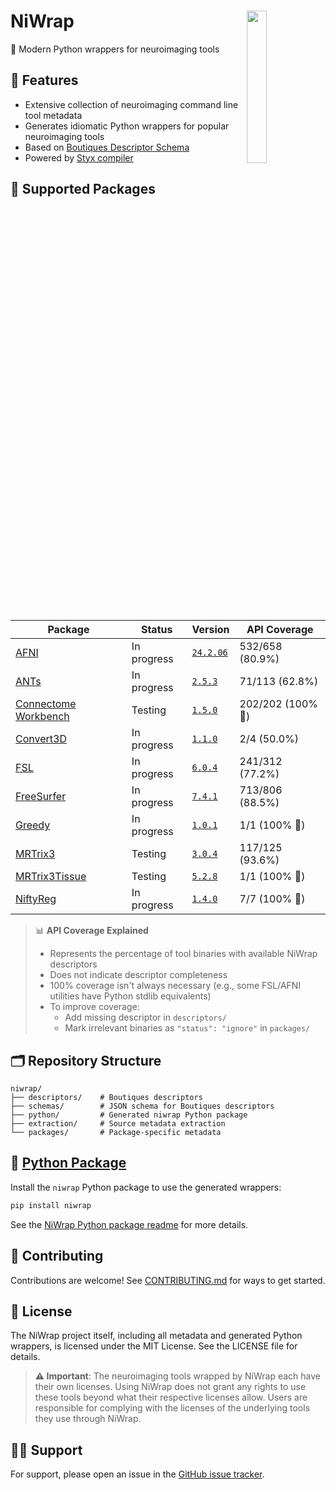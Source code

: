 # NiWrap <img src="logo.png" align="right" width="25%"/>

🧠 Modern Python wrappers for neuroimaging tools

## 🚀 Features

- Extensive collection of neuroimaging command line tool metadata
- Generates idiomatic Python wrappers for popular neuroimaging tools
- Based on [Boutiques Descriptor Schema](https://github.com/boutiques/boutiques)
- Powered by [Styx compiler](https://github.com/childmindresearch/styx)

## 🧰 Supported Packages

<!-- START_PACKAGES_TABLE -->

| Package                                                                     | Status      | Version                                                            | API Coverage      |
| --------------------------------------------------------------------------- | ----------- | ------------------------------------------------------------------ | ----------------- |
| [AFNI](https://afni.nimh.nih.gov/)                                          | In progress | [`24.2.06`](https://hub.docker.com/r/afni/afni_make_build)         | 532/658 (80.9%)   |
| [ANTs](https://github.com/ANTsX/ANTs)                                       | In progress | [`2.5.3`](https://hub.docker.com/r/antsx/ants)                     | 71/113 (62.8%)    |
| [Connectome Workbench](https://github.com/Washington-University/workbench)  | Testing     | [`1.5.0`](https://hub.docker.com/r/brainlife/connectome_workbench) | 202/202 (100% 🎉) |
| [Convert3D](http://www.itksnap.org/pmwiki/pmwiki.php?n=Convert3D.Convert3D) | In progress | [`1.1.0`](https://hub.docker.com/r/pyushkevich/itksnap)            | 2/4 (50.0%)       |
| [FSL](https://fsl.fmrib.ox.ac.uk/fsl/fslwiki)                               | In progress | [`6.0.4`](https://hub.docker.com/r/brainlife/fsl)                  | 241/312 (77.2%)   |
| [FreeSurfer](https://github.com/freesurfer/freesurfer)                      | In progress | [`7.4.1`](https://hub.docker.com/r/freesurfer/freesurfer)          | 713/806 (88.5%)   |
| [Greedy](https://sites.google.com/view/greedyreg/about)                     | In progress | [`1.0.1`](https://hub.docker.com/r/pyushkevich/itksnap)            | 1/1 (100% 🎉)     |
| [MRTrix3](https://www.mrtrix.org/)                                          | Testing     | [`3.0.4`](https://hub.docker.com/r/mrtrix3/mrtrix3)                | 117/125 (93.6%)   |
| [MRTrix3Tissue](https://3tissue.github.io/)                                 | Testing     | [`5.2.8`](https://hub.docker.com/r/brainlife/3tissue)              | 1/1 (100% 🎉)     |
| [NiftyReg](http://cmictig.cs.ucl.ac.uk/wiki/index.php/NiftyReg)             | In progress | [`1.4.0`](https://hub.docker.com/r/vnmd/niftyreg_1.4.0)            | 7/7 (100% 🎉)     |

<!-- END_PACKAGES_TABLE -->

> 📊 **API Coverage Explained**
>
> - Represents the percentage of tool binaries with available NiWrap descriptors
> - Does not indicate descriptor completeness
> - 100% coverage isn't always necessary (e.g., some FSL/AFNI utilities have Python stdlib equivalents)
> - To improve coverage:
>   - Add missing descriptor in `descriptors/`
>   - Mark irrelevant binaries as `"status": "ignore"` in `packages/`

## 🗂 Repository Structure

```
niwrap/
├── descriptors/    # Boutiques descriptors
├── schemas/        # JSON schema for Boutiques descriptors
├── python/         # Generated niwrap Python package
├── extraction/     # Source metadata extraction
└── packages/       # Package-specific metadata
```

## 🐍 [Python Package](https://github.com/childmindresearch/niwrap/blob/main/python/README.md)

Install the `niwrap` Python package to use the generated wrappers:

```bash
pip install niwrap
```

See the [NiWrap Python package readme](https://github.com/childmindresearch/niwrap/blob/main/python/README.md) for more details.

## 🤝 Contributing

Contributions are welcome! See [CONTRIBUTING.md](./CONTRIBUTING.md) for ways to get started.

## 📄 License

The NiWrap project itself, including all metadata and generated Python wrappers, is licensed under the MIT License. See the LICENSE file for details.

> **⚠️ Important**: The neuroimaging tools wrapped by NiWrap each have their own licenses. Using NiWrap does not grant any rights to use these tools beyond what their respective licenses allow. Users are responsible for complying with the licenses of the underlying tools they use through NiWrap.

## 🙋‍♀️ Support

For support, please open an issue in the [GitHub issue tracker](https://github.com/childmindresearch/niwrap/issues).
